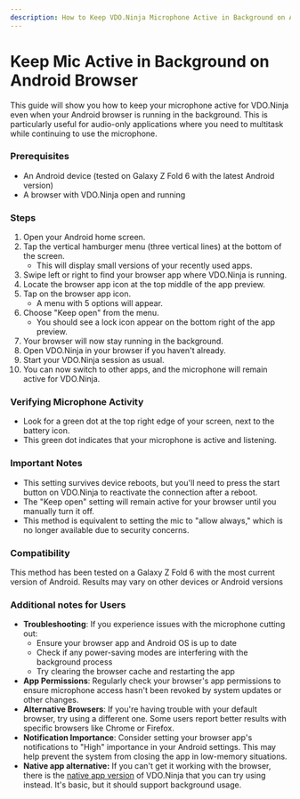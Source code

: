 ```yaml
---
description: How to Keep VDO.Ninja Microphone Active in Background on Android
---
```


# Keep Mic Active in Background on Android Browser

This guide will show you how to keep your microphone active for VDO.Ninja even when your Android browser is running in the background. This is particularly useful for audio-only applications where you need to multitask while continuing to use the microphone.

### Prerequisites

* An Android device (tested on Galaxy Z Fold 6 with the latest Android version)
* A browser with VDO.Ninja open and running

### Steps

1. Open your Android home screen.
2. Tap the vertical hamburger menu (three vertical lines) at the bottom of the screen.
   * This will display small versions of your recently used apps.
3. Swipe left or right to find your browser app where VDO.Ninja is running.
4. Locate the browser app icon at the top middle of the app preview.
5. Tap on the browser app icon.
   * A menu with 5 options will appear.
6. Choose "Keep open" from the menu.
   * You should see a lock icon appear on the bottom right of the app preview.
7. Your browser will now stay running in the background.
8. Open VDO.Ninja in your browser if you haven't already.
9. Start your VDO.Ninja session as usual.
10. You can now switch to other apps, and the microphone will remain active for VDO.Ninja.

### Verifying Microphone Activity

* Look for a green dot at the top right edge of your screen, next to the battery icon.
* This green dot indicates that your microphone is active and listening.

### Important Notes

* This setting survives device reboots, but you'll need to press the start button on VDO.Ninja to reactivate the connection after a reboot.
* The "Keep open" setting will remain active for your browser until you manually turn it off.
* This method is equivalent to setting the mic to "allow always," which is no longer available due to security concerns.

### Compatibility

This method has been tested on a Galaxy Z Fold 6 with the most current version of Android. Results may vary on other devices or Android versions

### Additional notes for Users

* **Troubleshooting**: If you experience issues with the microphone cutting out:
  * Ensure your browser app and Android OS is up to date
  * Check if any power-saving modes are interfering with the background process
  * Try clearing the browser cache and restarting the app
* **App Permissions**: Regularly check your browser's app permissions to ensure microphone access hasn't been revoked by system updates or other changes.
* **Alternative Browsers**: If you're having trouble with your default browser, try using a different one. Some users report better results with specific browsers like Chrome or Firefox.
* **Notification Importance**: Consider setting your browser app's notifications to "High" importance in your Android settings. This may help prevent the system from closing the app in low-memory situations.
* **Native app alternative:** If you can't get it working with the browser, there is the [native app version](../steves-helper-apps/native-mobile-app-versions.md) of VDO.Ninja that you can try using instead. It's basic, but it should support background usage.
